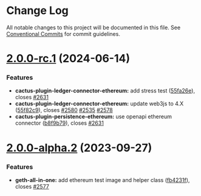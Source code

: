 # Change Log

All notable changes to this project will be documented in this file.
See [Conventional Commits](https://conventionalcommits.org) for commit guidelines.

# [2.0.0-rc.1](https://github.com/hyperledger/cactus/compare/v2.0.0-alpha.2...v2.0.0-rc.1) (2024-06-14)

### Features

* **cactus-plugin-ledger-connector-ethereum:** add stress test ([55fa26e](https://github.com/hyperledger/cactus/commit/55fa26ef41d405b26da02b099418da5fa281c78f)), closes [#2631](https://github.com/hyperledger/cactus/issues/2631)
* **cactus-plugin-ledger-connector-ethereum:** update web3js to 4.X ([55f82c9](https://github.com/hyperledger/cactus/commit/55f82c9568b3e875de4f3ceb89a828f8b23d65be)), closes [#2580](https://github.com/hyperledger/cactus/issues/2580) [#2535](https://github.com/hyperledger/cactus/issues/2535) [#2578](https://github.com/hyperledger/cactus/issues/2578)
* **cactus-plugin-persistence-ethereum:** use openapi ethereum connector ([b8f9b79](https://github.com/hyperledger/cactus/commit/b8f9b79daa7a97cbd75325eba00c7458bfed5ce5)), closes [#2631](https://github.com/hyperledger/cactus/issues/2631)

# [2.0.0-alpha.2](https://github.com/hyperledger/cactus/compare/v2.0.0-alpha.1...v2.0.0-alpha.2) (2023-09-27)

### Features

* **geth-all-in-one:** add ethereum test image and helper class ([fb4231f](https://github.com/hyperledger/cactus/commit/fb4231f3e8ddc2b7c4aadddf62dac759b7a62d44)), closes [#2577](https://github.com/hyperledger/cactus/issues/2577)
